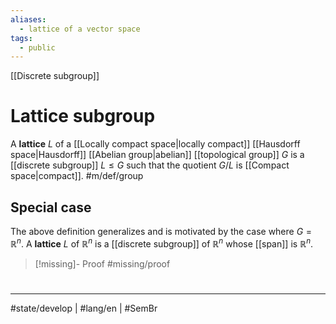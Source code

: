 ```yaml
---
aliases:
  - lattice of a vector space
tags:
  - public
---
```

[[Discrete subgroup]]
# Lattice subgroup

A **lattice** $L$ of a [[Locally compact space|locally compact]] [[Hausdorff space|Hausdorff]] [[Abelian group|abelian]] [[topological group]] $G$ is a [[discrete subgroup]] $L \leq G$ such that the quotient $G / L$ is [[Compact space|compact]]. #m/def/group

## Special case

The above definition generalizes and is motivated by the case where $G = \mathbb{R}^n$.
A **lattice** $L$ of $\mathbb{R}^n$ is a [[discrete subgroup]] of $\mathbb{R}^n$ whose [[span]] is $\mathbb{R}^n$.

> [!missing]- Proof
> #missing/proof

#
---
#state/develop | #lang/en | #SemBr
